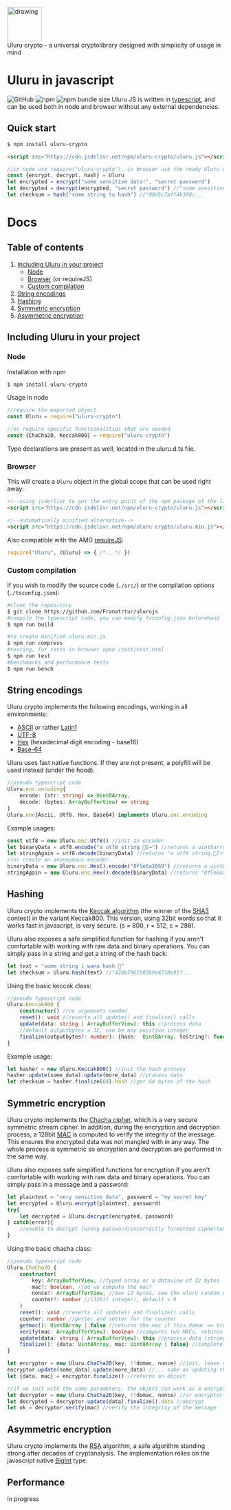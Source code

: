 ﻿
<img src="https://i.ibb.co/p1K4cDf/final.png" alt="drawing" height="80"/><br>
Uluru crypto - a universal cryptolibrary designed with simplicity of usage in mind
# Uluru in javascript
![GitHub](https://img.shields.io/github/license/Franatrtur/ulurujs?style=for-the-badge)  ![npm](https://img.shields.io/npm/v/uluru-crypto?label=npm%20version&style=for-the-badge) ![npm bundle size](https://img.shields.io/bundlephobia/min/uluru-crypto?style=for-the-badge)
Uluru JS is written in [typescript](https://www.typescriptlang.org/), and can be used both in node and browser without any external dependencies.
## Quick start
```bash
$ npm install uluru-crypto
```
```html
<script src="https://cdn.jsdelivr.net/npm/uluru-crypto/uluru.js"></script>
```
```javascript
//in node use require("uluru-crypto"), in browser use the ready Uluru object:
const {encrypt, decrypt, hash} = Uluru
let encrypted = encrypt("some sensitive data!", "secret password")
let decrypted = decrypt(encrypted, "secret password") //"some sensitive data!"
let checksum = hash("some string to hash") //"00d5c7aff4b3f0c...
```
# Docs
## Table of contents
 1. [Including Uluru in your project](#including-uluru-in-your-project)
	 - [Node](#node)
	 - [Browser](#browser) (or requireJS)
	 - [Custom compilation](#custom-compilation)
 2. [String encodings](#string-encodings)
 3. [Hashing](#hashing)
 4. [Symmetric encryption](#symmetric-encryption)
 5. [Asymmetric encryption](#asymmetric-encryption)
## Including Uluru in your project
### Node
Installation with npm
```bash
$ npm install uluru-crypto
```
Usage in node
```javascript
//require the exported object
const Uluru = require("uluru-crypto")

//or require specific functionalities that are needed
const {ChaCha20, Keccak800} = require("uluru-crypto")
```
Type declarations are present as well, located in the uluru.d.ts file.
### Browser
This will create a `Uluru` object in the global scope that can be used right away:
```html
<!--using jsderlivr to get the entry point of the npm package of the latest version-->
<script src="https://cdn.jsdelivr.net/npm/uluru-crypto/uluru.js"></script>

<!--automatically minified alternative-->
<script src="https://cdn.jsdelivr.net/npm/uluru-crypto/uluru.min.js"></script>
```
Also compatible with the AMD [requireJS](https://requirejs.org/):
```javascript
require("Uluru", (Uluru) => { /*...*/ })
```
### Custom compilation
If you wish to modify the source code (`./src/`) or the compilation options (`./tsconfig.json`):
```bash
#clone the repository
$ git clone https://github.com/Franatrtur/ulurujs
#compile the typescript code, you can modify tsconfig.json beforehand
$ npm run build

#to create minified uluru.min.js
$ npm run compress
#testing, for tests in browser open /test/test.html
$ npm run test
#benchmarks and performance tests
$ npm run bench
```
## String encodings
Uluru crypto implements the following encodings, working in all environments:
 - [ASCII](https://en.wikipedia.org/wiki/ASCII) or rather [Latin1](https://cs.wikipedia.org/wiki/ISO_8859-1)
 - [UTF-8](https://en.wikipedia.org/wiki/UTF-8)
 - [Hex](https://en.wikipedia.org/wiki/Hexadecimal) (hexadecimal digit encoding - base16)
 - [Base-64](https://en.wikipedia.org/wiki/Base64)  

Uluru uses fast native functions. If they are not present, a polyfill will be used instead (under the hood).
```typescript
//pseudo typescript code
Uluru.enc.encoding{
	encode: (str: string) => Uint8Array,
	decode: (bytes: ArrayBufferView) => string
}
Uluru.enc{Ascii, Utf8, Hex, Base64} implements Uluru.enc.encoding 
```
Example usages:
```javascript
const utf8 = new Uluru.enc.Utf8() //init an encoder
let binaryData = utf8.encode("a utf8 string 🤩Ξ↝") //returns a uint8array
let stringAgain = utf8.decode(binaryData) //returns "a utf8 string 🤩Ξ↝"
//or create an anonoymous encoder
binaryData = new Uluru.enc.Hex().encode("0f5e6a2669") //returns a uint8array
stringAgain = new Uluru.enc.Hex().decode(binaryData) //returns "0f5e6a2669"
```
## Hashing
Uluru crypto implements the [Keccak algorithm](https://keccak.team/) (the winner of the [SHA3](https://en.wikipedia.org/wiki/SHA-3) contest) in the variant Keccak800. This version, using 32bit words so that it works fast in javascript, is very secure. (s = 800, r = 512, c = 288).  

Uluru also exposes a safe simplified function for hashing if you aren't comfortable with working with raw data and binary operations. You can simply pass in a string and get a string of the hash back:
```javascript
let text = "some string i wana hash 🎃"
let checksum = Uluru.hash(text) //"428b796558599e4718e91f...
```
Using the basic keccak class:
```typescript
//pseudo typescript code
Uluru.Keccak800 {
	constructor() //no arguments needed
	reset(): void //reverts all update() and finalize() calls
	update(data: string | ArrayBufferView): this //process data
	//default outputbytes = 32, can be any positive integer
	finalize(outputbytes?: number): {hash:  Uint8Array, toString?: function}
}
```
Example usage:
```javascript
let hasher = new Uluru.Keccak800() //init the hash process
hasher.update(some_data).update(more_data) //process data
let checksum = hasher.finalize(64).hash //get 64 bytes of the hash
```
## Symmetric encryption
Uluru crypto implements the [Chacha cipher](https://en.wikipedia.org/wiki/Salsa20#ChaCha_variant), which is a very secure symmetric stream cipher. In addition, during the encryption and decryption process, a 128bit [MAC](https://en.wikipedia.org/wiki/Message_authentication_code) is computed to verify the integrity of the message. This ensures the encrypted data was not mangled with in any way.  The whole process is symmetric so encryption and decryption are performed in the same way.  

Uluru also exposes safe simplified functions for encryption if you aren't comfortable with working with raw data and binary operations. You can simply pass in a message and a password:
```javascript
let plaintext = "very sensitive data", password = "my secret key"
let encrypted = Uluru.encrypt(plaintext, password)
try{
	let decrypted = Uluru.decrypt(encrypted, password)
} catch(error){
	//unable to decrypt (wrong password/incorrectly formatted ciphertext/modified ciphertext
}
```
Using the basic chacha class:
```typescript
//pseudo typescript code
Uluru.ChaCha20 {
	constructor(
		key: ArrayBufferView, //typed array or a dataview of 32 bytes
		mac?: boolean, //do we compute the mac?
		nonce?: ArrayBufferView, //max 12 bytes, see the uluru random generation
		counter?: number //(32bit integer), default = 0
	)
	reset(): void //reverts all update() and finalize() calls
	counter: number //getter and setter for the counter
	getmac(): Uint8Array | false //returns the mac if this.domac == true
	verify(mac: ArrayBufferView): boolean //compares two MACs, returns true if equal
	update(data: string | ArrayBufferView): this //process data (string -> utf8)
	finalize(): {data: Uint8Array, mac: Uint8Array | false} //complete the process
}
```
```javascript
let encryptor = new Uluru.ChaCha20(key, !!domac, nonce) //init, leave counter = 0
encryptor.update(some_data).update(more_data) //... same as updating the data joined
let {data, mac} = encryptor.finalize() //returns an object

//if we init with the same parameters, the object can work as a encryptor and a decryptor
let decryptor = new Uluru.ChaCha20(key, !!domac, nonce) //or encryptor.reset()
let decrypted = decryptor.update(data).finalize().data //decrypt
let ok = decryptor.verify(mac) //verify the integrity of the message
```
## Asymmetric encryption
Uluru crypto implements the [RSA](https://en.wikipedia.org/wiki/RSA_(cryptosystem)) algorithm, a safe algorithm standing strong after decades of cryptanalysis. The implementation relies on the javascript native [BigInt](https://developer.mozilla.org/en-US/docs/Web/JavaScript/Reference/Global_Objects/BigInt) type.
## Performance
in progress
